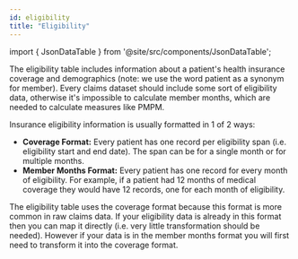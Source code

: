 ```yaml
---
id: eligibility
title: "Eligibility"
---
```


import { JsonDataTable } from '@site/src/components/JsonDataTable';

The eligibility table includes information about a patient's health insurance coverage and demographics (note: we use the word patient as a synonym for member).  Every claims dataset should include some sort of eligibility data, otherwise it's impossible to calculate member months, which are needed to calculate measures like PMPM.

Insurance eligibility information is usually formatted in 1 of 2 ways: 

- **Coverage Format:** Every patient has one record per eligibility span (i.e. eligibility start and end date).  The span can be for a single month or for multiple months.
- **Member Months Format:** Every patient has one record for every month of eligibility.  For example, if a patient had 12 months of medical coverage they would have 12 records, one for each month of eligibility.

The eligibility table uses the coverage format because this format is more common in raw claims data.  If your eligibility data is already in this format then you can map it directly (i.e. very little transformation should be needed).  However if your data is in the member months format you will first need to transform it into the coverage format.

<JsonDataTable  jsonPath="nodes.model\.the_tuva_project\.input_layer__eligibility.columns" />